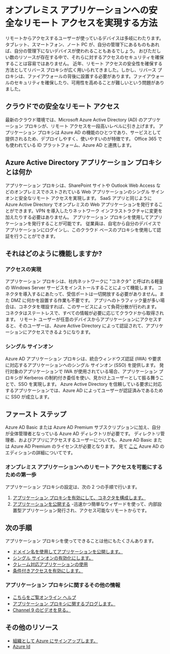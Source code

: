 <properties
    pageTitle="オンプレミス アプリへの安全なリモート アクセスを実現する方法"
    description="Azure AD アプリケーション プロキシを使用して、オンプレミス アプリへの安全なリモート アクセスを実現する方法について取り上げます。"
    services="active-directory"
    documentationCenter=""
    authors="kgremban"
    manager="stevenpo"
    editor=""/>

<tags
    ms.service="active-directory"
    ms.workload="identity"
    ms.tgt_pltfrm="na"
    ms.devlang="na"
    ms.topic="article"
    ms.date="12/02/2015"
    ms.author="kgremban"/>


# オンプレミス アプリケーションへの安全なリモート アクセスを実現する方法

リモートからアクセスするユーザーが使っているデバイスは多岐にわたります。タブレット、スマートフォン、ノート PC が、自分の管理下にあるものもあれば、自分の管理下にないデバイスが使われることもあるでしょう。 おびただしい数のリソースが存在する中で、それらに対するアクセスのセキュリティを確保することは容易ではありません。 近年、リモート アクセスの安全性を確保する方法としてリバース プロキシが広く用いられてきました。しかし、リバース プロキシは、ファイアウォールの背後に設置する必要があります。ファイアウォールのセキュリティを確保したり、可用性を高めることが難しいという問題がありました。

## クラウドでの安全なリモート アクセス

最新のクラウド環境では、Microsoft Azure Active Directory (AD) のアプリケーション プロキシが、リモート アクセスを一段高いレベルに引き上げます。 アプリケーション プロキシは Azure AD の機能のひとつであり、サービスとして提供されるため、デプロイしやすく、使いやすいのが特徴です。 Office 365 でも使われている ID プラットフォーム、Azure AD と連携します。

## Azure Active Directory アプリケーション プロキシとは何か

アプリケーション プロキシは、SharePoint サイトや Outlook Web Access などのオンプレミスでホストされている Web アプリケーションのシングル サインオンと安全なリモート アクセスを実現します。 SaaS アプリと同じように Azure Active Directory でオンプレミスの Web アプリケーションを発行することができます。VPN を導入したりネットワーク インフラストラクチャに変更を加えたりする必要はありません。 アプリケーション プロキシを使用してアプリケーションを発行することが可能です。 従業員は、自宅から自分のデバイスでアプリケーションにログインし、このクラウド ベースのプロキシを使用して認証を行うことができます。

## それはどのように機能しますか?

### アクセスの実現

アプリケーション プロキシは、社内ネットワークに "コネクタ" と呼ばれる軽量の Windows Server サービスをインストールすることによって機能します。 コネクタを導入するにあたって、受信ポートは一切開放する必要がありません。また DMZ に何かを設置する作業も不要です。 アプリへのトラフィック量が多い場合は、コネクタを増設すれば、このサービスによって負荷分散が行われます。 コネクタはステートレスで、すべての情報が必要に応じてクラウドから取得されます。
リモート ユーザーが任意のデバイスからアプリケーションにアクセスすると、そのユーザーは、Azure Active Directory によって認証されて、アプリケーションにアクセスできるようになります。

### シングル サインオン

Azure AD アプリケーション プロキシは、統合ウィンドウズ認証 (IWA) や要求に対応するアプリケーションへのシングル サインオン (SSO) を提供します。 発行対象のアプリケーションで IWA が使用されている場合、アプリケーション プロキシが Kerberos の制約付き委任を使い、見かけ上ユーザーとして振る舞うことで、SSO を実現します。 Azure Active Directory を信頼している要求に対応するアプリケーションでは、Azure AD によってユーザーが認証済みであるために SSO が成立します。

## ファースト ステップ

Azure AD Basic または Azure AD Premium サブスクリプションに加え、自分が全体管理者となっている Azure AD ディレクトリが必要です。 ディレクトリ管理者、およびアプリにアクセスするユーザーについても、Azure AD Basic または Azure AD Premium のライセンスが必要となります。 見て [ここ](active-directory-editions.md) Azure AD のエディションの詳細についてです。

### オンプレミス アプリケーションへのリモート アクセスを可能にするための第一歩

アプリケーション プロキシの設定は、次の 2 つの手順で行います。

1. [アプリケーション プロキシを有効にして、コネクタを構成します。](active-directory-application-proxy-enable.md)<br>
2. [アプリケーションを公開する](active-directory-application-proxy-publish.md) -迅速かつ簡単なウィザードを使って、内部設置型アプリケーション発行され、アクセス可能なリモートからです。

## 次の手順

アプリケーション プロキシを使ってできることは他にもたくさんあります。


- [ドメイン名を使用してアプリケーションを公開します。](active-directory-application-proxy-custom-domains.md)
- [シングル サインオンの有効化にします。](active-directory-application-proxy-sso-using-kcd.md)
- [クレーム対応アプリケーションの使用](active-directory-application-proxy-claims-aware-apps.md)
- [条件付きアクセスを有効にします。](active-directory-application-proxy-conditional-access.md)


### アプリケーション プロキシに関するその他の情報

- [こちらをご覧オンライン ヘルプ](active-directory-application-proxy-enable.md)
- [アプリケーション プロキシに関するブログします。](http://blogs.technet.com/b/applicationproxyblog/)
- [Channel 9 のビデオを見る。](http://channel9.msdn.com/events/Ignite/2015/BRK3864)

## その他のリソース

* [組織として Azure にサインアップします。](../sign-up-organization.md)
* [Azure Id](../fundamentals-identity.md)





